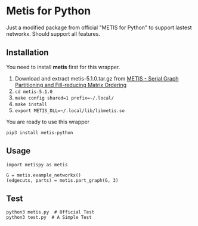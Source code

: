 # Metis for Python
Just a modified package from official "METIS for Python" to support lastest networkx.
Should support all features.

## Installation
You need to install **metis** first for this wrapper.
1. Download and extract metis-5.1.0.tar.gz from [METIS - Serial Graph Partitioning and Fill-reducing Matrix Ordering](http://glaros.dtc.umn.edu/gkhome/metis/metis/download)
2. `cd metis-5.1.0`
3. `make config shared=1 prefix=~/.local/`
4. `make install`
5. `export METIS_DLL=~/.local/lib/libmetis.so`

You are ready to use this wrapper
```
pip3 install metis-python
```

## Usage
```
import metispy as metis

G = metis.example_networkx()
(edgecuts, parts) = metis.part_graph(G, 3)
```

## Test
```
python3 metis.py  # Official Test
python3 test.py  # A Simple Test
```